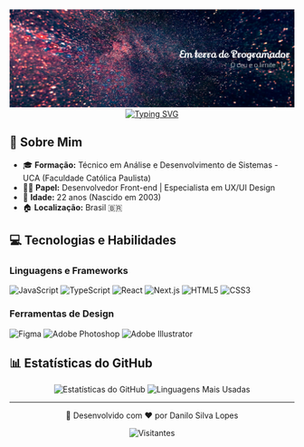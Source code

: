 <!-- Banner -->
<img src="assets/banner.png" alt="Logo" />

<!-- Banner Animado -->
<div align="center">
  <a href="https://git.io/typing-svg">
    <img src="https://readme-typing-svg.herokuapp.com?font=Fira+Code&weight=500&size=25&duration=4000&pause=500&color=007BFF&center=true&vCenter=true&width=600&lines=Bem-vindo+ao+meu+perfil+GitHub!;Desenvolvedor+Front-end+%7C+UX%2FUI+Designer" alt="Typing SVG" />
  </a>
</div>

## 🚀 Sobre Mim

- 🎓 **Formação:** Técnico em Análise e Desenvolvimento de Sistemas - UCA (Faculdade Católica Paulista)
- 👨‍💻 **Papel:** Desenvolvedor Front-end | Especialista em UX/UI Design
- 🌟 **Idade:** 22 anos (Nascido em 2003)
- 🏠 **Localização:** Brasil 🇧🇷

## 💻 Tecnologias e Habilidades

### Linguagens e Frameworks
<div>
  <img src="https://img.shields.io/badge/JavaScript-F7DF1E?style=for-the-badge&logo=javascript&logoColor=black" alt="JavaScript"/>
  <img src="https://img.shields.io/badge/TypeScript-007ACC?style=for-the-badge&logo=typescript&logoColor=white" alt="TypeScript"/>
  <img src="https://img.shields.io/badge/React-20232A?style=for-the-badge&logo=react&logoColor=61DAFB" alt="React"/>
  <img src="https://img.shields.io/badge/Next.js-000000?style=for-the-badge&logo=nextdotjs&logoColor=white" alt="Next.js"/>
  <img src="https://img.shields.io/badge/HTML5-E34F26?style=for-the-badge&logo=html5&logoColor=white" alt="HTML5"/>
  <img src="https://img.shields.io/badge/CSS3-1572B6?style=for-the-badge&logo=css3&logoColor=white" alt="CSS3"/>
</div>

### Ferramentas de Design
<div>
  <img src="https://img.shields.io/badge/Figma-F24E1E?style=for-the-badge&logo=figma&logoColor=white" alt="Figma"/>
  <img src="https://img.shields.io/badge/Adobe%20Photoshop-31A8FF?style=for-the-badge&logo=Adobe%20Photoshop&logoColor=black" alt="Adobe Photoshop"/>
  <img src="https://img.shields.io/badge/Adobe%20Illustrator-FF9A00?style=for-the-badge&logo=adobe%20illustrator&logoColor=white" alt="Adobe Illustrator"/>
</div>

## 📊 Estatísticas do GitHub

<div align="center">
  <img height="180em" src="https://github-readme-stats.vercel.app/api?username=danilo1opes&show_icons=true&theme=dark&include_all_commits=true&count_private=true" alt="Estatísticas do GitHub"/>
  <img height="180em" src="https://github-readme-stats.vercel.app/api/top-langs/?username=danilo1opes&layout=compact&langs_count=7&theme=dark" alt="Linguagens Mais Usadas"/>
</div>

---

<div align="center">
  <p>🚀 Desenvolvido com ❤️ por Danilo Silva Lopes</p>
  <img src="https://visitor-badge.laobi.icu/badge?page_id=danilo1opes" alt="Visitantes"/>
</div>
